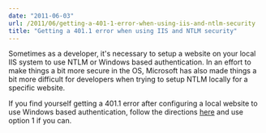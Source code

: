 ```yaml
---
date: "2011-06-03"
url: /2011/06/getting-a-401-1-error-when-using-iis-and-ntlm-security
title: "Getting a 401.1 error when using IIS and NTLM security"
---
```

Sometimes as a developer, it's necessary to setup a website on your local IIS system to use NTLM or Windows based authentication. In an effort to make things a bit more secure in the OS, Microsoft has also made things a bit more difficult for developers when trying to setup NTLM locally for a specific website.  
 
If you find yourself getting a 401.1 error after configuring a local website to use Windows based authentication, follow the directions [here](http://support.microsoft.com/kb/896861/en-us) and use option 1 if you can.

